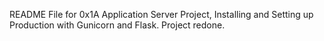 README File for 0x1A Application Server Project, Installing and Setting up Production with Gunicorn and Flask. Project redone.
